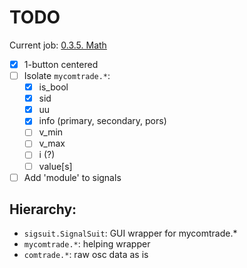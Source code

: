 # TODO

Current job: [0.3.5. Math](https://github.com/tieugene/iosc.py/milestone/17)

- [x] 1-button centered
- [ ] Isolate `mycomtrade.*`:
  + [x] is_bool
  + [x] sid
  + [x] uu
  + [x] info (primary, secondary, pors)
  + [ ] v_min
  + [ ] v_max
  + [ ] i (?)
  + [ ] value[s]
- [ ] Add 'module' to signals

## Hierarchy:

- `sigsuit.SignalSuit`: GUI wrapper for mycomtrade.*
- `mycomtrade.*`: helping wrapper
- `comtrade.*`: raw osc data as is
